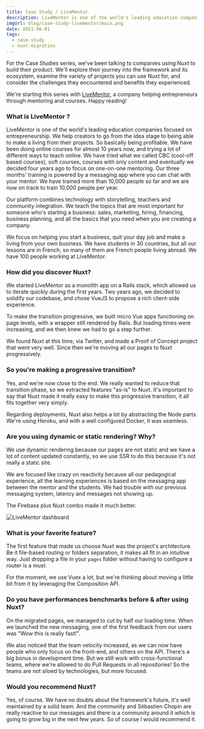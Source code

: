 ```yaml
---
title: Case Study / LiveMentor
description: LiveMentor is one of the world's leading education companies focused on entrepreneurship. They decided to migrate their existing front-end to Nuxt. We met with Romain and Alexandre to talk about their journey.
imgUrl: blog/case-study-livementor/main.png
date: 2021-06-01
tags:
  - case-study
  - nuxt-migration
---
```


For the Case Studies series, we've been talking to companies using Nuxt to build their product. We'll explore their journey into the framework and its ecosystem, examine the variety of projects you can use Nuxt for, and consider the challenges they encountered and benefits they experienced.

We're starting this series with [LiveMentor](https://www.livementor.com/), a company helping entrepreneurs through mentoring and courses. Happy reading!

### What is LiveMentor ?

LiveMentor is one of the world's leading education companies focused on entrepreneurship. We help creators to go from the idea stage to being able to make a living from their projects. So basically being profitable. We have been doing online courses for almost 10 years now, and trying a lot of different ways to teach online. We have tried what we called CBC (cool-off based courses), soft courses, courses with only content and eventually we decided four years ago to focus on one-on-one mentoring. Our three months' training is powered by a messaging app where you can chat with your mentor. We have trained more than 10,000 people so far and we are now on track to train 10,000 people per year.

Our platform combines technology with storytelling, teachers and community integration. We teach the topics that are most important for someone who's starting a business: sales, marketing, hiring, financing, business planning, and all the basics that you need when you are creating a company.

We focus on helping you start a business, quit your day job and make a living from your own business. We have students in 30 countries, but all our lessons are in French, so many of them are French people living abroad. We have 100 people working at LiveMentor.

### How did you discover Nuxt?

We started LiveMentor as a monolith app on a Rails stack, which allowed us to iterate quickly during the first years. Two years ago, we decided to solidify our codebase, and chose VueJS to propose a rich client-side experience.

To make the transition progressive, we built micro Vue apps functioning on page levels, with a wrapper still rendered by Rails. But loading times were increasing, and we then knew we had to go a step further.

We found Nuxt at this time, via Twitter, and made a Proof of Concept project that went very well. Since then we're moving all our pages to Nuxt progressively.

### So you're making a progressive transition?

Yes, and we're now close to the end. We really wanted to reduce that transition phase, so we extracted features "as-is" to Nuxt. It's important to say that Nuxt made it really easy to make this progressive transition, it all fits together very simply.

Regarding deployments, Nuxt also helps a lot by abstracting the Node parts. We're using Heroku, and with a well configured Docker, it was seamless.

### Are you using dynamic or static rendering? Why?

We use dynamic rendering because our pages are not static and we have a lot of content updated constantly, so we use SSR to do this because it's not really a static site.

We are focused like crazy on reactivity because all our pedagogical experience, all the learning experiences is based on the messaging app between the mentor and the students. We had trouble with our previous messaging system, latency and messages not showing up.

The Firebase plus Nuxt combo made it much better.

![LiveMentor dashboard](case-study-livementor/mockup-m1-3.png)

### What is your favorite feature?

The first feature that made us choose Nuxt was the project's architecture. Be it file-based routing or folders separation, it makes all fit in an intuitive way. Just dropping a file in your `pages` folder without having to configure a router is a must.

For the moment, we use Vuex a lot, but we're thinking about moving a little bit from it by leveraging the Composition API.

### Do you have performances benchmarks before & after using Nuxt?

On the migrated pages, we managed to cut by half our loading time. When we launched the new messaging, one of the first feedback from our users was "Wow this is really fast!".

We also noticed that the team velocity increased, as we can now have people who only focus on the front-end, and others on the API. There's a big bonus in development time. But we still work with cross-functional teams, where we're allowed to do Pull Requests in all repositories! So the teams are not siloed by technologies, but more focused.

### Would you recommend Nuxt?

Yes, of course. We have no doubts about the framework's future, it's well maintained by a solid team. And the community and Sébastien Chopin are really reactive to our messages and there is a community around it which is going to grow big in the next few years. So of course I would recommend it.
